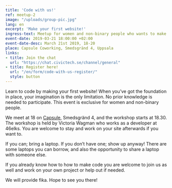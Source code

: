 ```yaml
---
title: 'Code with us!' 
ref: meetup-2
image: "/uploads/group-pic.jpg"
lang: en 
excerpt: 'Make your first website!'
ingress-text: Meetup for women and non-binary people who wants to make their first website or code on their own projects.  
event-date: 2019-03-21 18:00:00 +02:00
event-date-desc: March 21st 2019, 18-20
place: Capsule Coworking, Smedsgränd 4, Uppsala
links:
- title: Join the chat
  url: "https://chat.civictech.se/channel/general"
- title: Register here!
  url: "/en/form/code-with-us-register/"
  style: button
---
```

Learn to code by making your first website! When you’ve got the foundation in place, your imagination is the only limitation. No prior knowledge is needed to participate. This event is exclusive for women and non-binary people. 

We meet at 18 on <a href="https://lifeatcapsule.com/">Capsule</a>, Smedsgränd 4, and the workshop starts at 18.30. The workshop is held by Victoria Wagman who works as a developer at 46elks. You are welcome to stay and work on your site afterwards if you want to.

If you can; bring a laptop. If you don’t have one; show up anyway! There are some laptops you can borrow, and also the opportunity to share a laptop with someone else.

If you already know how to how to make code you are welcome to join us as well and work on your own project or help out if needed. 

We will provide fika. Hope to see you there!  
